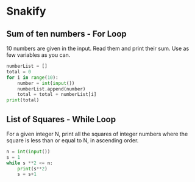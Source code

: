 # Snakify 


## Sum of ten numbers - For Loop 
10 numbers are given in the input. Read them and print their sum. Use as few variables as you can.
```py
numberList = []
total = 0
for i in range(10):
    number = int(input())
    numberList.append(number)
    total = total + numberList[i]
print(total)
```

## List of Squares - While Loop 
For a given integer N, print all the squares of integer numbers where the square is less than or equal to N, in ascending order.
```py
n = int(input())
s = 1 
while s **2 <= n: 
    print(s**2)
    s = s+1
``` 

